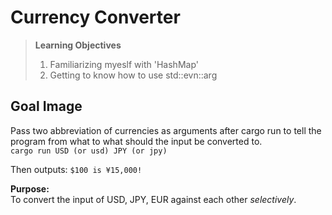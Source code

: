 # Currency Converter

> **Learning Objectives**
> 
> 1. Familiarizing myeslf with 'HashMap'
> 2. Getting to know how to use std::evn::arg

## Goal Image

Pass two abbreviation of currencies as arguments after cargo run to tell the program from what to what should the input be converted to.\
`cargo run USD (or usd) JPY (or jpy)`

Then outputs:
`$100 is ¥15,000!`

**Purpose:**\
To convert the input of USD, JPY, EUR against each other _selectively_.